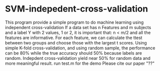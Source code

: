 # SVM-indepedent-cross-validation
This program provide a simple program to do machine learning using independent cross-validation 
If a data set has n Features and  m subjects and a label Y with 2 values, 1 or 2,  it is important that: 
n < m/2 and all the features are informative. 
For each feature, we can calculate the ttest between two groups and choose those with the largest t scores. 
Using simple K-fold cross-validation, and using random sample, the performance can be 80% while the true accuracy should 50% because labels are random. 
Indepdent cross-validation yield near 50% for random data and more meaningful result.
run test.m for the demo
Please cite our paper "??"
